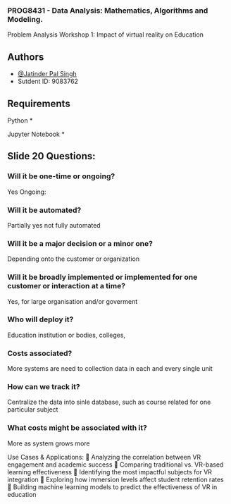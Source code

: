 
### PROG8431 - Data Analysis: Mathematics, Algorithms and Modeling.
Problem Analysis Workshop 1: Impact of virtual reality on Education

## Authors

- [@Jatinder Pal Singh](https://github.com/jatinder3762/-PROG8431-DAMAM-A1)
- Sutdent ID: 9083762


## Requirements 
Python *

Jupyter Notebook *

## Slide 20 Questions:

### Will it be one-time or ongoing?
Yes Ongoing: 
### Will it be automated?
Partially yes not fully automated

### Will it be a major decision or a minor one?
Depending onto the customer or organization 

### Will it be broadly implemented or implemented for one customer or interaction at a time?
Yes, for large organisation and/or goverment 

### Who will deploy it?
Education institution or bodies, colleges, 

### Costs associated?
More systems are need to collection data in each and every single unit

### How can we track it?
Centralize the data into sinle database, such as course related for one particular subject

### What costs might be associated with it?
More as system grows more

 

Use Cases & Applications:
🔹 Analyzing the correlation between VR engagement and academic success
🔹 Comparing traditional vs. VR-based learning effectiveness
🔹 Identifying the most impactful subjects for VR integration
🔹 Exploring how immersion levels affect student retention rates
🔹 Building machine learning models to predict the effectiveness of VR in education
